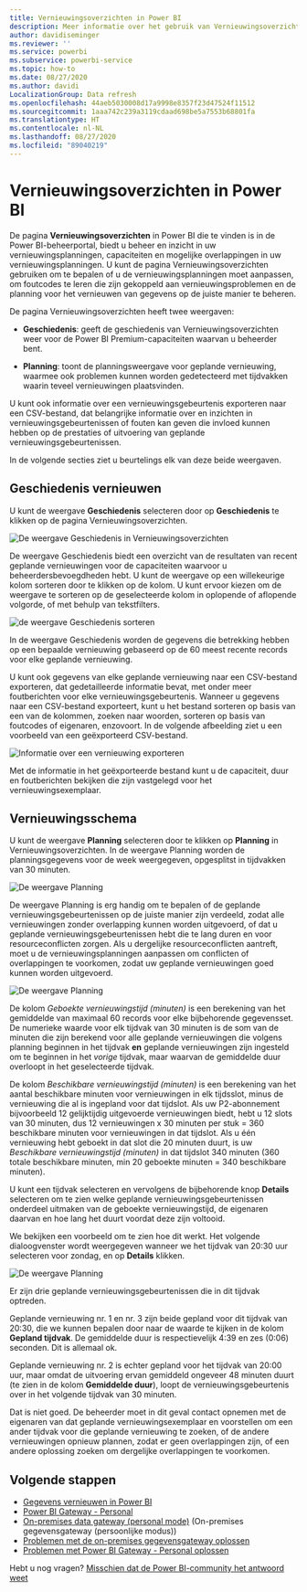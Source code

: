 ```yaml
---
title: Vernieuwingsoverzichten in Power BI
description: Meer informatie over het gebruik van Vernieuwingsoverzichten in Power BI
author: davidiseminger
ms.reviewer: ''
ms.service: powerbi
ms.subservice: powerbi-service
ms.topic: how-to
ms.date: 08/27/2020
ms.author: davidi
LocalizationGroup: Data refresh
ms.openlocfilehash: 44aeb5030008d17a9998e8357f23d47524f11512
ms.sourcegitcommit: 1aaa742c239a3119cdaad698be5a7553b68801fa
ms.translationtype: HT
ms.contentlocale: nl-NL
ms.lasthandoff: 08/27/2020
ms.locfileid: "89040219"
---
```

# <a name="refresh-summaries-for-power-bi"></a>Vernieuwingsoverzichten in Power BI

De pagina **Vernieuwingsoverzichten** in Power BI die te vinden is in de Power BI-beheerportal, biedt u beheer en inzicht in uw vernieuwingsplanningen, capaciteiten en mogelijke overlappingen in uw vernieuwingsplanningen. U kunt de pagina Vernieuwingsoverzichten gebruiken om te bepalen of u de vernieuwingsplanningen moet aanpassen, om foutcodes te leren die zijn gekoppeld aan vernieuwingsproblemen en de planning voor het vernieuwen van gegevens op de juiste manier te beheren. 

De pagina Vernieuwingsoverzichten heeft twee weergaven:

* **Geschiedenis**: geeft de geschiedenis van Vernieuwingsoverzichten weer voor de Power BI Premium-capaciteiten waarvan u beheerder bent.

* **Planning**: toont de planningsweergave voor geplande vernieuwing, waarmee ook problemen kunnen worden gedetecteerd met tijdvakken waarin teveel vernieuwingen plaatsvinden.

U kunt ook informatie over een vernieuwingsgebeurtenis exporteren naar een CSV-bestand, dat belangrijke informatie over en inzichten in vernieuwingsgebeurtenissen of fouten kan geven die invloed kunnen hebben op de prestaties of uitvoering van geplande vernieuwingsgebeurtenissen.

In de volgende secties ziet u beurtelings elk van deze beide weergaven. 

## <a name="refresh-history"></a>Geschiedenis vernieuwen

U kunt de weergave **Geschiedenis** selecteren door op **Geschiedenis** te klikken op de pagina Vernieuwingsoverzichten.

![De weergave Geschiedenis in Vernieuwingsoverzichten](media/refresh-summaries/refresh-summaries-01a.jpg)

De weergave Geschiedenis biedt een overzicht van de resultaten van recent geplande vernieuwingen voor de capaciteiten waarvoor u beheerdersbevoegdheden hebt. U kunt de weergave op een willekeurige kolom sorteren door te klikken op de kolom. U kunt ervoor kiezen om de weergave te sorteren op de geselecteerde kolom in oplopende of aflopende volgorde, of met behulp van tekstfilters.

![de weergave Geschiedenis sorteren](media/refresh-summaries/refresh-summaries-01b.jpg)

In de weergave Geschiedenis worden de gegevens die betrekking hebben op een bepaalde vernieuwing gebaseerd op de 60 meest recente records voor elke geplande vernieuwing.

U kunt ook gegevens van elke geplande vernieuwing naar een CSV-bestand exporteren, dat gedetailleerde informatie bevat, met onder meer foutberichten voor elke vernieuwingsgebeurtenis. Wanneer u gegevens naar een CSV-bestand exporteert, kunt u het bestand sorteren op basis van een van de kolommen, zoeken naar woorden, sorteren op basis van foutcodes of eigenaren, enzovoort. In de volgende afbeelding ziet u een voorbeeld van een geëxporteerd CSV-bestand. 

![Informatie over een vernieuwing exporteren](media/refresh-summaries/refresh-summaries-05.jpg)

Met de informatie in het geëxporteerde bestand kunt u de capaciteit, duur en foutberichten bekijken die zijn vastgelegd voor het vernieuwingsexemplaar. 


## <a name="refresh-schedule"></a>Vernieuwingsschema

U kunt de weergave **Planning** selecteren door te klikken op **Planning** in Vernieuwingsoverzichten. In de weergave Planning worden de planningsgegevens voor de week weergegeven, opgesplitst in tijdvakken van 30 minuten. 

![De weergave Planning](media/refresh-summaries/refresh-summaries-02a.jpg)

De weergave Planning is erg handig om te bepalen of de geplande vernieuwingsgebeurtenissen op de juiste manier zijn verdeeld, zodat alle vernieuwingen zonder overlapping kunnen worden uitgevoerd, of dat u geplande vernieuwingsgebeurtenissen hebt die te lang duren en voor resourceconflicten zorgen. Als u dergelijke resourceconflicten aantreft, moet u de vernieuwingsplanningen aanpassen om conflicten of overlappingen te voorkomen, zodat uw geplande vernieuwingen goed kunnen worden uitgevoerd. 

![De weergave Planning](media/refresh-summaries/refresh-summaries-02.jpg)

De kolom *Geboekte vernieuwingstijd (minuten)* is een berekening van het gemiddelde van maximaal 60 records voor elke bijbehorende gegevensset. De numerieke waarde voor elk tijdvak van 30 minuten is de som van de minuten die zijn berekend voor alle geplande vernieuwingen die volgens planning beginnen in het tijdvak **en** geplande vernieuwingen zijn ingesteld om te beginnen in het *vorige* tijdvak, maar waarvan de gemiddelde duur overloopt in het geselecteerde tijdvak.

De kolom *Beschikbare vernieuwingstijd (minuten)* is een berekening van het aantal beschikbare minuten voor vernieuwingen in elk tijdsslot, minus de vernieuwing die al is ingepland voor dat tijdslot. Als uw P2-abonnement bijvoorbeeld 12 gelijktijdig uitgevoerde vernieuwingen biedt, hebt u 12 slots van 30 minuten, dus 12 vernieuwingen x 30 minuten per stuk = 360 beschikbare minuten voor vernieuwingen in dat tijdslot. Als u één vernieuwing hebt geboekt in dat slot die 20 minuten duurt, is uw *Beschikbare vernieuwingstijd (minuten)* in dat tijdslot 340 minuten (360 totale beschikbare minuten, min 20 geboekte minuten = 340 beschikbare minuten). 

U kunt een tijdvak selecteren en vervolgens de bijbehorende knop **Details** selecteren om te zien welke geplande vernieuwingsgebeurtenissen onderdeel uitmaken van de geboekte vernieuwingstijd, de eigenaren daarvan en hoe lang het duurt voordat deze zijn voltooid.

We bekijken een voorbeeld om te zien hoe dit werkt. Het volgende dialoogvenster wordt weergegeven wanneer we het tijdvak van 20:30 uur selecteren voor zondag, en op **Details** klikken.

![De weergave Planning](media/refresh-summaries/refresh-summaries-04.jpg)

Er zijn drie geplande vernieuwingsgebeurtenissen die in dit tijdvak optreden. 

Geplande vernieuwing nr. 1 en nr. 3 zijn beide gepland voor dit tijdvak van 20:30, die we kunnen bepalen door naar de waarde te kijken in de kolom **Gepland tijdvak**. De gemiddelde duur is respectievelijk 4:39 en zes (0:06) seconden. Dit is allemaal ok.

Geplande vernieuwing nr. 2 is echter gepland voor het tijdvak van 20:00 uur, maar omdat de uitvoering ervan gemiddeld ongeveer 48 minuten duurt (te zien in de kolom **Gemiddelde duur**), loopt de vernieuwingsgebeurtenis over in het volgende tijdvak van 30 minuten. 

Dat is niet goed. De beheerder moet in dit geval contact opnemen met de eigenaren van dat geplande vernieuwingsexemplaar en voorstellen om een ander tijdvak voor die geplande vernieuwing te zoeken, of de andere vernieuwingen opnieuw plannen, zodat er geen overlappingen zijn, of een andere oplossing zoeken om dergelijke overlappingen te voorkomen. 


## <a name="next-steps"></a>Volgende stappen

- [Gegevens vernieuwen in Power BI](refresh-data.md)  
- [Power BI Gateway - Personal](service-gateway-personal-mode.md)  
- [On-premises data gateway (personal mode)](service-gateway-onprem.md) (On-premises gegevensgateway (persoonlijke modus))  
- [Problemen met de on-premises gegevensgateway oplossen](service-gateway-onprem-tshoot.md)  
- [Problemen met Power BI Gateway - Personal oplossen](service-admin-troubleshooting-power-bi-personal-gateway.md)  

Hebt u nog vragen? [Misschien dat de Power BI-community het antwoord weet](https://community.powerbi.com/)
